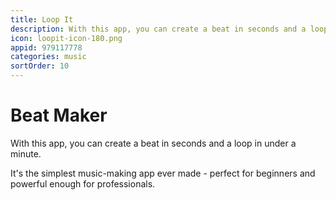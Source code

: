 ```yaml
---
title: Loop It
description: With this app, you can create a beat in seconds and a loop in under a minute.
icon: loopit-icon-180.png
appid: 979117778
categories: music
sortOrder: 10
---
```

# Beat Maker

With this app, you can create a beat in seconds and a loop in under a minute.

It's the simplest music-making app ever made - perfect for beginners and powerful enough for professionals.
